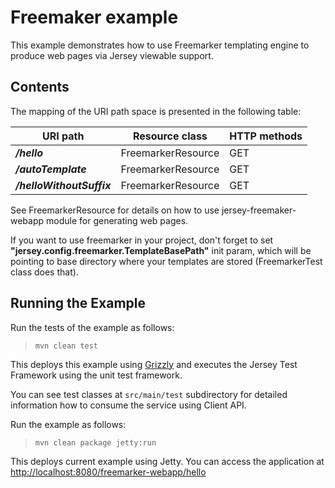 <!--

    DO NOT ALTER OR REMOVE COPYRIGHT NOTICES OR THIS HEADER.

    Copyright (c) 2015-2017 Oracle and/or its affiliates. All rights reserved.

    The contents of this file are subject to the terms of either the GNU
    General Public License Version 2 only ("GPL") or the Common Development
    and Distribution License("CDDL") (collectively, the "License").  You
    may not use this file except in compliance with the License.  You can
    obtain a copy of the License at
    https://oss.oracle.com/licenses/CDDL+GPL-1.1
    or LICENSE.txt.  See the License for the specific
    language governing permissions and limitations under the License.

    When distributing the software, include this License Header Notice in each
    file and include the License file at LICENSE.txt.

    GPL Classpath Exception:
    Oracle designates this particular file as subject to the "Classpath"
    exception as provided by Oracle in the GPL Version 2 section of the License
    file that accompanied this code.

    Modifications:
    If applicable, add the following below the License Header, with the fields
    enclosed by brackets [] replaced by your own identifying information:
    "Portions Copyright [year] [name of copyright owner]"

    Contributor(s):
    If you wish your version of this file to be governed by only the CDDL or
    only the GPL Version 2, indicate your decision by adding "[Contributor]
    elects to include this software in this distribution under the [CDDL or GPL
    Version 2] license."  If you don't indicate a single choice of license, a
    recipient has the option to distribute your version of this file under
    either the CDDL, the GPL Version 2 or to extend the choice of license to
    its licensees as provided above.  However, if you add GPL Version 2 code
    and therefore, elected the GPL Version 2 license, then the option applies
    only if the new code is made subject to such option by the copyright
    holder.

-->

Freemaker example
=================

This example demonstrates how to use Freemarker templating engine to
produce web pages via Jersey viewable support.

Contents
--------

The mapping of the URI path space is presented in the following table:

URI path                    | Resource class       | HTTP methods
--------------------------- | -------------------- | --------------
**_/hello_**                | FreemarkerResource   | GET
**_/autoTemplate_**         | FreemarkerResource   | GET
**_/helloWithoutSuffix_**   | FreemarkerResource   | GET

See FreemarkerResource for details on how to use jersey-freemaker-webapp
module for generating web pages.

If you want to use freemarker in your project, don't forget to set
**"jersey.config.freemarker.TemplateBasePath"** init param, which will
be pointing to base directory where your templates are stored
(FreemarkerTest class does that).

Running the Example
-------------------

Run the tests of the example as follows:

>     mvn clean test

This deploys this example using [Grizzly](http://grizzly.java.net/) and
executes the Jersey Test Framework using the unit test framework.

You can see test classes at `src/main/test` subdirectory for detailed
information how to consume the service using Client API.

Run the example as follows:

>     mvn clean package jetty:run

This deploys current example using Jetty. You can access the application
at <http://localhost:8080/freemarker-webapp/hello>